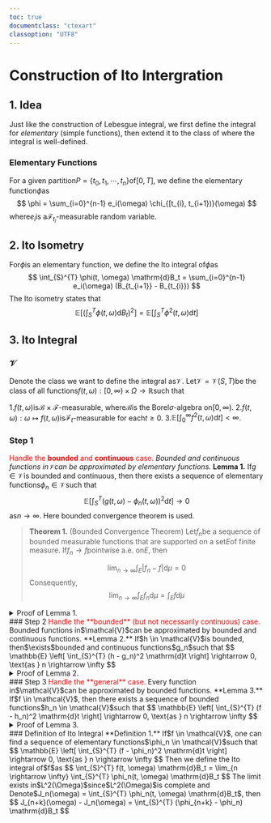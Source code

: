 ```yaml
---
toc: true
documentclass: "ctexart"
classoption: "UTF8"
---
```

# Construction of Ito Intergration

## 1. Idea

Just like the construction of Lebesgue integral, we first define the integral for *elementary* (simple functions), then extend it to the class of where the integral is well-defined.

### Elementary Functions

For a given partition$P = \{t_0, t_1, \cdots, t_n\}$of$[0, T]$, we define the elementary function$\phi$as
$$
\phi = \sum_{i=0}^{n-1} e_i(\omega) \chi_{[t_{i}, t_{i+1})}(\omega)
$$
where$e_i$is a$\mathcal{F}_{t_{i}}$-measurable random variable.

## 2. Ito Isometry

For$\phi$is an elementary function, we define the Ito integral of$\phi$as
$$
\int_{S}^{T} \phi(t, \omega) \mathrm{d}B_t = \sum_{i=0}^{n-1} e_i(\omega) (B_{t_{i+1}} - B_{t_{i}})
$$
The Ito isometry states that
$$
\mathbb{E} \left[ \left( \int_{S}^{T} \phi(t, \omega) \mathrm{d}B_t \right)^2 \right] = \mathbb{E} \left[ \int_{S}^{T} \phi^2(t, \omega) \mathrm{d}t \right]
$$

## 3. Ito Integral

### $\mathcal{V}$

Denote the class we want to define the integral as$\mathcal{V}$. Let$\mathcal{V} = \mathcal{V}(S, T)$be the class of all functions$f(t, \omega): [0, \infty) \times \Omega \rightarrow \mathbb{R}$such that

1.$f(t, \omega)$is$\mathcal{B} \times \mathcal{F}$-measurable, where$\mathcal{B}$is the Borel$\sigma$-algebra on$[0, \infty)$.
2.$f(t, \omega): \omega \mapsto f(t, \omega)$is$\mathcal{F}_t$-measurable for each$t \geq 0$.
3.$\mathbb{E} \left[ \int_{0}^{\infty} f^2(t, \omega) \mathrm{d}t \right] < \infty$.

### Step 1

<span style="color:red">Handle the **bounded** and **continuous** case.</span>
*Bounded and continuous functions in$\mathcal{V}$can be approximated by elementary functions.*
**Lemma 1.** If$g \in \mathcal{V}$is bounded and continuous, then there exists a sequence of elementary functions$\phi_n \in \mathcal{V}$such that
$$
\mathbb{E} \left[ \int_{S}^{T} (g(t, \omega) - \phi_n(t, \omega))^2 \mathrm{d}t \right] \rightarrow 0
$$
as$n \rightarrow \infty$.
Here bounded convergence theorem is used.
> **Theorem 1.** (Bounded Convergence Theorem) Let$f_n$be a sequence of bounded measurable functions that are supported on a set$E$of finite measure. If$f_n \rightarrow f$pointwise a.e. on$E$, then
>
>$$
> \lim_{n \rightarrow \infty} \int_{E} |f_n - f| \mathrm{d}\mu = 0
>$$
> Consequently,
>$$
> \lim_{n \rightarrow \infty} \int_{E} f_n \mathrm{d}\mu = \int_{E} f d\mu
>$$
<details>
<summary>Proof of Lemma 1.</summary>
Define$\phi_n$as
$$
\phi_n(t, \omega) = \sum_{i=0}^{n-1} g(t_i, \omega) \chi_{[t_{i}, t_{i+1})}(t)
$$
thus$\phi_n$is an elementary function.
$$
\int_S^T (g-\phi_n)^2 \mathrm{d}t \rightarrow 0， \text{as } n \rightarrow \infty \tag{1}
$$
since$g$is continuous and$[S, T]$is compact.
<details>
<summary>Proof of (1)</summary>
Given$\omega$,$\forall \epsilon > 0$,$\exists \delta > 0$such that
$\forall t, t' \in [S, T]$with$|t - t'| < \delta$, we have$|g(t, \omega) - g(t', \omega)| < \sqrt{\frac{\epsilon}{T-S}}$. Choose$n$such that$\frac{1}{n} < \frac{\delta}{2}$, then
$$
|g(t, \omega) - \phi_n(t, \omega)|^2 = |g(t, \omega) - g(t_i, \omega)|^2 < \frac{\epsilon}{T-S}
$$
since$|t - t_i| < \frac{2}{n} < \delta$.
Thus we have
$$
\int_S^T (g-\phi_n)^2 \mathrm{d}t < \frac{\epsilon}{T-S} \int_S^T \mathrm{d}t = \epsilon
$$
</details>
Denote$I_n(\omega) = \int_S^T (g-\phi_n)^2 \mathrm{d}t$, Eq.(1) suggests that$I_n(\omega) \rightarrow 0$pointwisely respect to$\omega$.
Here we just need to verify that$I_n(\omega)$is bounded and measurable, then we can apply the bounded convergence theorem.
- Boundedness:$I_n(\omega) \leq \int_S^T g^2 \mathrm{d}t < M^2 (T-S)$, where$M$is the bound of$g$.
- Measurability:$I_n(\omega)$is measurable since$g$is measurable according to Fubini's theorem.
</details>
### Step 2
<span style="color:red">Handle the **bounded** (but not necessarily continuous) case.</span>
Bounded functions in$\mathcal{V}$can be approximated by bounded and continuous functions.
**Lemma 2.** If$h \in \mathcal{V}$is bounded, then$\exists$bounded and continuous functions$g_n$such that
$$
\mathbb{E} \left[ \int_{S}^{T} (h - g_n)^2 \mathrm{d}t \right] \rightarrow 0, \text{as } n \rightarrow \infty
$$
<details>
<summary>Proof of Lemma 2.</summary>
Suppose$h$is bounded by$M$, first$\phi_n : \mathbb{R} \rightarrow \mathbb{R}$is constructed as follows:
1.$\phi_n(x) =0$for$x \le -\cfrac{1}{n}$and$x \ge 0$.
2.$\int_{-\infty}^{\infty} \phi_n(x) \mathrm{d}x = 1$.
Then define$g_n$as
$$
g_n(t, \omega) = \int_{-\infty}^{\infty} \phi_n(t-s) h(s, \omega) \mathrm{d}s
$$
Then$g_n$is bounded and continuous for each$\omega$. And$g_n$is$\mathcal{F}_t$-measurable for each$t$since$h$is$\mathcal{F}_t$-measurable. Also$\phi_n$and$g_n$are seleted for
$$
\int_{S}^{T} (h - g_n)^2 \mathrm{d}t \rightarrow 0, \text{as } n \rightarrow \infty
$$
-$\phi_n$:
<img src="ito_phi.png" width="300">
-$h$:
<img src="ito_h.png" width="300">
-$g_n$($n=5$):
<img src="ito_g.png" width="300">
</details>
### Step 3
<span style="color:red">Handle the **general** case.</span>
Every function in$\mathcal{V}$can be approximated by bounded functions.
**Lemma 3.** If$f \in \mathcal{V}$, then there exists a sequence of bounded functions$h_n \in \mathcal{V}$such that
$$
\mathbb{E} \left[ \int_{S}^{T} (f - h_n)^2 \mathrm{d}t \right] \rightarrow 0, \text{as } n \rightarrow \infty
$$
<details>
<summary>Proof of Lemma 3.</summary>
For each$n$, let$h_n$satisfy
$$
h_n(t, \omega) = \begin{cases}
f(t, \omega), & |f(t, \omega)| \le n \\
n, & f(t, \omega) > n \\
-n, & f(t, \omega) < -n
\end{cases}
$$
By **Dominated Convergence Theorem**, we have the desired result.
</details>
### Definition of Ito Integral
**Definition 1.** If$f \in \mathcal{V}$, one can find  a sequence of elementary functions$\phi_n \in \mathcal{V}$such that
$$
\mathbb{E} \left[ \int_{S}^{T} (f - \phi_n)^2 \mathrm{d}t \right] \rightarrow 0, \text{as } n \rightarrow \infty
$$
Then we define the Ito integral of$f$as
$$
\int_{S}^{T} f(t, \omega) \mathrm{d}B_t = \lim_{n \rightarrow \infty} \int_{S}^{T} \phi_n(t, \omega) \mathrm{d}B_t
$$
The limit exists in$L^2(\Omega)$since$L^2(\Omega)$is complete and
Denote$J_n(\omega) = \int_{S}^{T} \phi_n(t, \omega) \mathrm{d}B_t$, then
$$
J_{n+k}(\omega) - J_n(\omega) = \int_{S}^{T} (\phi_{n+k} - \phi_n) \mathrm{d}B_t
$$
